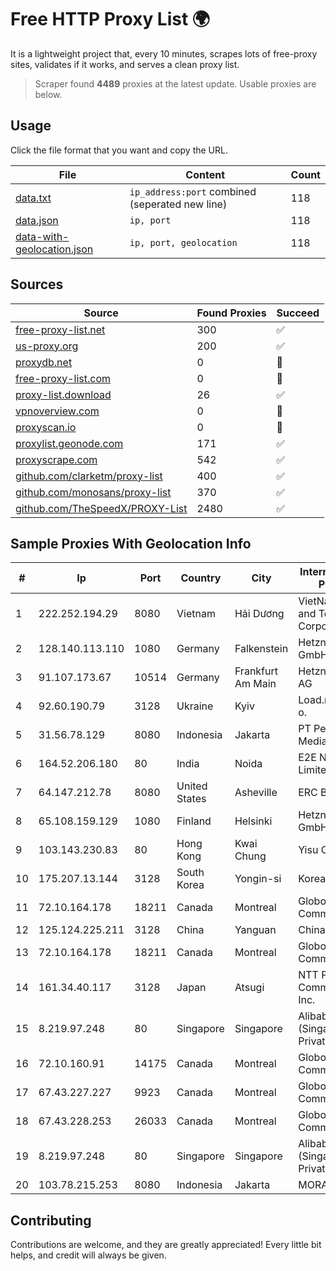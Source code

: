 
# Free HTTP Proxy List 🌍

It is a lightweight project that, every 10 minutes, scrapes lots of free-proxy sites, validates if it works, and serves a clean proxy list.


> Scraper found **4489** proxies at the latest update. Usable proxies are below.

## Usage

Click the file format that you want and copy the URL.


|File|Content|Count|
|----|-------|-----|
|[data.txt](https://raw.githubusercontent.com/themiralay/Proxy-List-World/master/data.txt)|`ip_address:port` combined (seperated new line)|118|
|[data.json](https://raw.githubusercontent.com/themiralay/Proxy-List-World/master/data.json)|`ip, port`|118|
|[data-with-geolocation.json](https://raw.githubusercontent.com/themiralay/Proxy-List-World/master/data-with-geolocation.json)|`ip, port, geolocation`|118|

## Sources

|Source|Found Proxies|Succeed|
|------|-------------|-------|
|[free-proxy-list.net](https://free-proxy-list.net)|300|✅|
|[us-proxy.org](https://www.us-proxy.org)|200|✅|
|[proxydb.net](http://proxydb.net)|0|🚫|
|[free-proxy-list.com](https://free-proxy-list.com/?page=&port=&type%5B%5D=http&type%5B%5D=https&up_time=0&search=Search)|0|🚫|
|[proxy-list.download](https://www.proxy-list.download/HTTP)|26|✅|
|[vpnoverview.com](https://vpnoverview.com/privacy/anonymous-browsing/free-proxy-servers)|0|🚫|
|[proxyscan.io](https://www.proxyscan.io)|0|🚫|
|[proxylist.geonode.com](https://proxylist.geonode.com/api/proxy-list?limit=300&page=1&sort_by=lastChecked&sort_type=desc&protocols=http,https)|171|✅|
|[proxyscrape.com](https://api.proxyscrape.com/v2/?request=displayproxies&protocol=http&timeout=10000&country=all&ssl=all&anonymity=all)|542|✅|
|[github.com/clarketm/proxy-list](https://raw.githubusercontent.com/clarketm/proxy-list/master/proxy-list-raw.txt)|400|✅|
|[github.com/monosans/proxy-list](https://raw.githubusercontent.com/monosans/proxy-list/main/proxies/http.txt)|370|✅|
|[github.com/TheSpeedX/PROXY-List](https://raw.githubusercontent.com/TheSpeedX/PROXY-List/master/http.txt)|2480|✅|


## Sample Proxies With Geolocation Info

|#|Ip|Port|Country|City|Internet Service Provider|
|-|--|----|-------|----|-------------------------|
|1|222.252.194.29|8080|Vietnam|Hải Dương|VietNam Post and Telecom Corporation|
|2|128.140.113.110|1080|Germany|Falkenstein|Hetzner Online GmbH|
|3|91.107.173.67|10514|Germany|Frankfurt Am Main|Hetzner Online AG|
|4|92.60.190.79|3128|Ukraine|Kyiv|Load.me sp. z o. o.|
|5|31.56.78.129|8080|Indonesia|Jakarta|PT Perwira Media Solusi|
|6|164.52.206.180|80|India|Noida|E2E Networks Limited|
|7|64.147.212.78|8080|United States|Asheville|ERC Broadband|
|8|65.108.159.129|1080|Finland|Helsinki|Hetzner Online GmbH|
|9|103.143.230.83|80|Hong Kong|Kwai Chung|Yisu Cloud LTD|
|10|175.207.13.144|3128|South Korea|Yongin-si|Korea Telecom|
|11|72.10.164.178|18211|Canada|Montreal|GloboTech Communications|
|12|125.124.225.211|3128|China|Yanguan|Chinanet|
|13|72.10.164.178|18211|Canada|Montreal|GloboTech Communications|
|14|161.34.40.117|3128|Japan|Atsugi|NTT PC Communications, Inc.|
|15|8.219.97.248|80|Singapore|Singapore|Alibaba Cloud (Singapore) Private Limited|
|16|72.10.160.91|14175|Canada|Montreal|GloboTech Communications|
|17|67.43.227.227|9923|Canada|Montreal|GloboTech Communications|
|18|67.43.228.253|26033|Canada|Montreal|GloboTech Communications|
|19|8.219.97.248|80|Singapore|Singapore|Alibaba Cloud (Singapore) Private Limited|
|20|103.78.215.253|8080|Indonesia|Jakarta|MORATELINDO|



## Contributing

Contributions are welcome, and they are greatly appreciated! Every
little bit helps, and credit will always be given.

